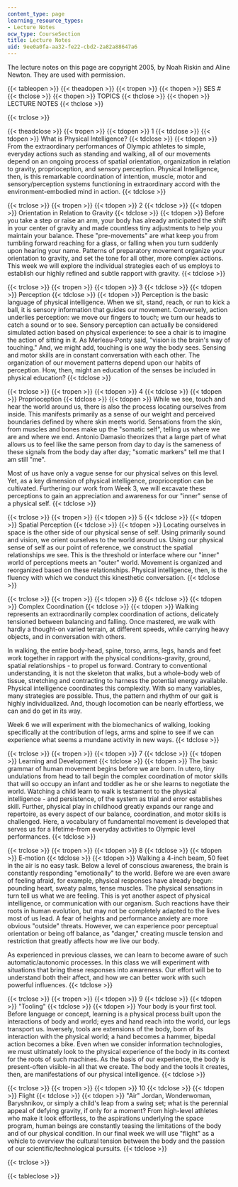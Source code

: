 ```yaml
---
content_type: page
learning_resource_types:
- Lecture Notes
ocw_type: CourseSection
title: Lecture Notes
uid: 9ee0a0fa-aa32-fe22-cbd2-2a82a88647a6
---
```


The lecture notes on this page are copyright 2005, by Noah Riskin and Aline Newton. They are used with permission.

{{< tableopen >}}
{{< theadopen >}}
{{< tropen >}}
{{< thopen >}}
SES #
{{< thclose >}}
{{< thopen >}}
TOPICS
{{< thclose >}}
{{< thopen >}}
LECTURE NOTES
{{< thclose >}}

{{< trclose >}}

{{< theadclose >}}
{{< tropen >}}
{{< tdopen >}}
1
{{< tdclose >}}
{{< tdopen >}}
What is Physical Intelligence?
{{< tdclose >}}
{{< tdopen >}}
From the extraordinary performances of Olympic athletes to simple, everyday actions such as standing and walking, all of our movements depend on an ongoing process of spatial orientation, organization in relation to gravity, proprioception, and sensory perception. Physical Intelligence, then, is this remarkable coordination of intention, muscle, motor and sensory/perception systems functioning in extraordinary accord with the environment-embodied mind in action.
{{< tdclose >}}

{{< trclose >}}
{{< tropen >}}
{{< tdopen >}}
2
{{< tdclose >}}
{{< tdopen >}}
Orientation in Relation to Gravity
{{< tdclose >}}
{{< tdopen >}}
Before you take a step or raise an arm, your body has already anticipated the shift in your center of gravity and made countless tiny adjustments to help you maintain your balance. These "pre-movements" are what keep you from tumbling forward reaching for a glass, or falling when you turn suddenly upon hearing your name. Patterns of preparatory movement organize your orientation to gravity, and set the tone for all other, more complex actions. This week we will explore the individual strategies each of us employs to establish our highly refined and subtle rapport with gravity.
{{< tdclose >}}

{{< trclose >}}
{{< tropen >}}
{{< tdopen >}}
3
{{< tdclose >}}
{{< tdopen >}}
Perception
{{< tdclose >}}
{{< tdopen >}}
Perception is the basic language of physical intelligence. When we sit, stand, reach, or run to kick a ball, it is sensory information that guides our movement. Conversely, action underlies perception: we move our fingers to touch; we turn our heads to catch a sound or to see. Sensory perception can actually be considered simulated action based on physical experience: to see a chair is to imagine the action of sitting in it. As Merleau-Ponty said, "vision is the brain's way of touching." And, we might add, touching is one way the body sees. Sensing and motor skills are in constant conversation with each other. The organization of our movement patterns depend upon our habits of perception. How, then, might an education of the senses be included in physical education?
{{< tdclose >}}

{{< trclose >}}
{{< tropen >}}
{{< tdopen >}}
4
{{< tdclose >}}
{{< tdopen >}}
Proprioception
{{< tdclose >}}
{{< tdopen >}}
While we see, touch and hear the world around us, there is also the process locating ourselves from inside. This manifests primarily as a sense of our weight and perceived boundaries defined by where skin meets world. Sensations from the skin, from muscles and bones make up the "somatic self", telling us where we are and where we end. Antonio Damasio theorizes that a large part of what allows us to feel like the same person from day to day is the sameness of these signals from the body day after day; "somatic markers" tell me that I am still "me".  
  
Most of us have only a vague sense for our physical selves on this level. Yet, as a key dimension of physical intelligence, proprioception can be cultivated. Furthering our work from Week 3, we will excavate these perceptions to gain an appreciation and awareness for our "inner" sense of a physical self.
{{< tdclose >}}

{{< trclose >}}
{{< tropen >}}
{{< tdopen >}}
5
{{< tdclose >}}
{{< tdopen >}}
Spatial Perception
{{< tdclose >}}
{{< tdopen >}}
Locating ourselves in space is the other side of our physical sense of self. Using primarily sound and vision, we orient ourselves to the world around us. Using our physical sense of self as our point of reference, we construct the spatial relationships we see. This is the threshold or interface where our "inner" world of perceptions meets an "outer" world. Movement is organized and reorganized based on these relationships. Physical intelligence, then, is the fluency with which we conduct this kinesthetic conversation.
{{< tdclose >}}

{{< trclose >}}
{{< tropen >}}
{{< tdopen >}}
6
{{< tdclose >}}
{{< tdopen >}}
Complex Coordination
{{< tdclose >}}
{{< tdopen >}}
Walking represents an extraordinarily complex coordination of actions, delicately tensioned between balancing and falling. Once mastered, we walk with hardly a thought-on varied terrain, at different speeds, while carrying heavy objects, and in conversation with others.  
  
In walking, the entire body-head, spine, torso, arms, legs, hands and feet work together in rapport with the physical conditions-gravity, ground, spatial relationships - to propel us forward. Contrary to conventional understanding, it is not the skeleton that walks, but a whole-body web of tissue, stretching and contracting to harness the potential energy available. Physical intelligence coordinates this complexity. With so many variables, many strategies are possible. Thus, the pattern and rhythm of our gait is highly individualized. And, though locomotion can be nearly effortless, we can and do get in its way.  
  
Week 6 we will experiment with the biomechanics of walking, looking specifically at the contribution of legs, arms and spine to see if we can experience what seems a mundane activity in new ways.
{{< tdclose >}}

{{< trclose >}}
{{< tropen >}}
{{< tdopen >}}
7
{{< tdclose >}}
{{< tdopen >}}
Learning and Development
{{< tdclose >}}
{{< tdopen >}}
The basic grammar of human movement begins before we are born. In utero, tiny undulations from head to tail begin the complex coordination of motor skills that will so occupy an infant and toddler as he or she learns to negotiate the world. Watching a child learn to walk is testament to the physical intelligence - and persistence, of the system as trial and error establishes skill. Further, physical play in childhood greatly expands our range and repertoire, as every aspect of our balance, coordination, and motor skills is challenged. Here, a vocabulary of fundamental movement is developed that serves us for a lifetime-from everyday activities to Olympic level performances.
{{< tdclose >}}

{{< trclose >}}
{{< tropen >}}
{{< tdopen >}}
8
{{< tdclose >}}
{{< tdopen >}}
E-motion
{{< tdclose >}}
{{< tdopen >}}
Walking a 4-inch beam, 50 feet in the air is no easy task. Below a level of conscious awareness, the brain is constantly responding "emotionally" to the world. Before we are even aware of feeling afraid, for example, physical responses have already begun: pounding heart, sweaty palms, tense muscles. The physical sensations in turn tell us what we are feeling. This is yet another aspect of physical intelligence, or communication with our organism. Such reactions have their roots in human evolution, but may not be completely adapted to the lives most of us lead. A fear of heights and performance anxiety are more obvious "outside" threats. However, we can experience poor perceptual orientation or being off balance, as "danger," creating muscle tension and restriction that greatly affects how we live our body.  
  
As experienced in previous classes, we can learn to become aware of such automatic/autonomic processes. In this class we will experiment with situations that bring these responses into awareness. Our effort will be to understand both their affect, and how we can better work with such powerful influences.
{{< tdclose >}}

{{< trclose >}}
{{< tropen >}}
{{< tdopen >}}
9
{{< tdclose >}}
{{< tdopen >}}
"Tooling"
{{< tdclose >}}
{{< tdopen >}}
Your body is your first tool. Before language or concept, learning is a physical process built upon the interactions of body and world; eyes and hand reach into the world, our legs transport us. Inversely, tools are extensions of the body, born of its interaction with the physical world; a hand becomes a hammer, bipedal action becomes a bike. Even when we consider information technologies, we must ultimately look to the physical experience of the body in its context for the roots of such machines. As the basis of our experience, the body is present-often visible-in all that we create. The body and the tools it creates, then, are manifestations of our physical intelligence.
{{< tdclose >}}

{{< trclose >}}
{{< tropen >}}
{{< tdopen >}}
10
{{< tdclose >}}
{{< tdopen >}}
Flight
{{< tdclose >}}
{{< tdopen >}}
"Air" Jordan, Wonderwoman, Baryshnikov, or simply a child's leap from a swing set; what is the perennial appeal of defying gravity, if only for a moment? From high-level athletes who make it look effortless, to the aspirations underlying the space program, human beings are constantly teasing the limitations of the body and of our physical condition. In our final week we will use "flight" as a vehicle to overview the cultural tension between the body and the passion of our scientific/technological pursuits.
{{< tdclose >}}

{{< trclose >}}

{{< tableclose >}}